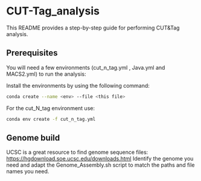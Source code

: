 # CUT-Tag_analysis

This README provides a step-by-step guide for performing CUT&Tag analysis.

## Prerequisites

You will need a few environments (cut_n_tag.yml , Java.yml and MACS2.yml) to run the analysis: 

Install the environments by using the following command:
```bash
conda create --name <env> --file <this file>
```
For the cut_N_tag environment use:
```bash
conda env create -f cut_n_tag.yml
```

## Genome build

UCSC is a great resource to find genome sequence files: https://hgdownload.soe.ucsc.edu/downloads.html
Identify the genome you need and adapt the Genome_Assembly.sh script to match the paths and file names you need.
